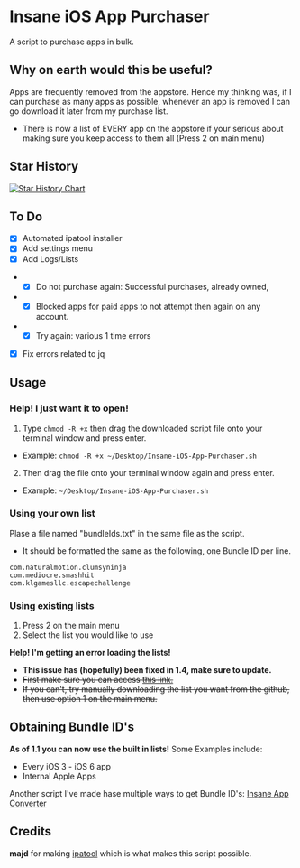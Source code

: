 # Insane iOS App Purchaser

A script to purchase apps in bulk.

## Why on earth would this be useful?

Apps are frequently removed from the appstore. Hence my thinking was, if I can purchase as many apps as possible, whenever an app is removed I can go download it later from my purchase list.
- There is now a list of EVERY app on the appstore if your serious about making sure you keep access to them all (Press 2 on main menu)

## Star History

<a href="https://star-history.com/#disfordottie/insaneAppPurchaser&Date">
 <picture>
   <source media="(prefers-color-scheme: dark)" srcset="https://api.star-history.com/svg?repos=disfordottie/insaneAppPurchaser&type=Date&theme=dark" />
   <source media="(prefers-color-scheme: light)" srcset="https://api.star-history.com/svg?repos=disfordottie/insaneAppPurchaser&type=Date" />
   <img alt="Star History Chart" src="https://api.star-history.com/svg?repos=disfordottie/insaneAppPurchaser&type=Date" />
 </picture>
</a>

## To Do

- [x] Automated ipatool installer
- [x] Add settings menu
- [x] Add Logs/Lists
- - [x] Do not purchase again: Successful purchases, already owned,
- - [x] Blocked apps for paid apps to not attempt then again on any account.
- - [x] Try again: various 1 time errors
- [x] Fix errors related to jq

## Usage

### Help! I just want it to open!
1. Type ``` chmod -R +x ``` then drag the downloaded script file onto your terminal window and press enter.
- Example: ``` chmod -R +x ~/Desktop/Insane-iOS-App-Purchaser.sh ```
2. Then drag the file onto your terminal window again and press enter.
- Example: ``` ~/Desktop/Insane-iOS-App-Purchaser.sh ```

### Using your own list

Plase a file named "bundleIds.txt" in the same file as the script.
* It should be formatted the same as the following, one Bundle ID per line.
```
com.naturalmotion.clumsyninja
com.mediocre.smashhit
com.klgamesllc.escapechallenge
```

### Using existing lists

1. Press 2 on the main menu
2. Select the list you would like to use

**Help! I'm getting an error loading the lists!**
- **This issue has (hopefully) been fixed in 1.4, make sure to update.**
- ~~First make sure you can access [this link.](https://api.github.com/repos/disfordottie/insaneAppPurchaser/contents/Lists?ref=main)~~
- ~~If you can't, try manually downloading the list you want from the github, then use option 1 on the main menu.~~

## Obtaining Bundle ID's
**As of 1.1 you can now use the built in lists!** Some Examples include:
- Every iOS 3 - iOS 6 app
- Internal Apple Apps

Another script I've made hase multiple ways to get Bundle ID's: [Insane App Converter](https://github.com/disfordottie/insaneAppConverter)

## Credits
**majd** for making [ipatool](https://github.com/majd/ipatool) which is what makes this script possible.
